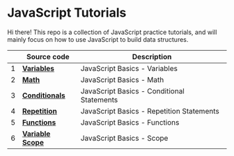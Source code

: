 # JavaScript Tutorials

Hi there! This repo is a collection of JavaScript practice tutorials, and will mainly focus on how to use JavaScript to build data structures.


| | Source code | Description |
| --- | --- | --- |
|1| **[Variables](javascript-basics/01-variables.js)** | JavaScript Basics - Variables |
|2| **[Math](javascript-basics/02-math.js)** | JavaScript Basics - Math  |
|3| **[Conditionals](javascript-basics/03-conditionals.js)** | JavaScript Basics - Conditional Statements |
|4| **[Repetition](javascript-basics/04-repetition.js)** | JavaScript Basics - Repetition Statements  |
|5| **[Functions](javascript-basics/05-functions.js)** | JavaScript Basics - Functions |
|6| **[Variable Scope](javascript-basics/06-variable-scope.js)** | JavaScript Basics - Scope |
